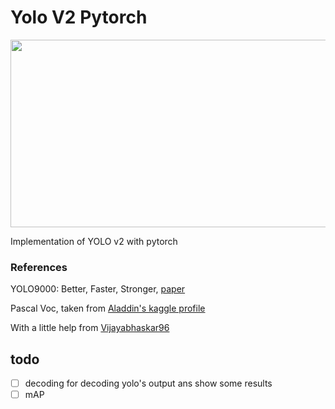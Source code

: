 
# Yolo V2 Pytorch


<img src="https://cdn.analyticsvidhya.com/wp-content/uploads/2018/12/yologo_2.png" width="750" height="300">

Implementation of YOLO v2 with pytorch


### References

YOLO9000: Better, Faster, Stronger, [paper](https://arxiv.org/pdf/1612.08242.pdf)

Pascal Voc, taken from [Aladdin's kaggle profile](https://www.kaggle.com/dataset/734b7bcb7ef13a045cbdd007a3c19874c2586ed0b02b4afc86126e89d00af8d2)

With a little help from [Vijayabhaskar96](https://github.com/Vijayabhaskar96/Object-Detection-Algorithms/blob/main/Yolo_V2/YoloV2_model.py)

## todo

- [ ] decoding for decoding yolo's output ans show some results
- [ ] mAP
